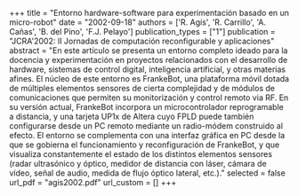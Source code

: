 +++
title = "Entorno hardware-software para experimentación basado en un micro-robot"
date = "2002-09-18"
authors = ['R. Agís', 'R. Carrillo', 'A. Cañas', 'B. del Pino', 'F.J. Pelayo']
publication_types = ["1"]
publication = "JCRA'2002: II Jornadas de computación reconfigurable y aplicaciones"
abstract = "En este artículo se presenta un entorno completo ideado para la docencia y experimentación en proyectos relacionados con el desarrollo de hardware, sistemas de control digital, inteligencia artificial, y otras materias afines. El núcleo de este entorno es FrankeBot, una plataforma móvil dotada de múltiples elementos sensores de cierta complejidad y de módulos de comunicaciones que permiten su monitorización y control remoto via RF. En su versión actual, FrankeBot incorpora un microcontrolador reprogramable a distancia, y una tarjeta UP1x de Altera cuyo FPLD puede también configurarse desde un PC remoto mediante un radio-módem construido al efecto. El entorno se complementa con una interfaz gráfica en PC desde la que se gobierna el funcionamiento y reconfiguración de FrankeBot, y que visualiza constantemente el estado de los distintos elementos sensores (radar ultrasónico y óptico, medidor de distancia con láser, cámara de vídeo, señal de audio, medida de flujo óptico lateral, etc.)."
selected = false
url_pdf = "agis2002.pdf"
url_custom = []
+++
